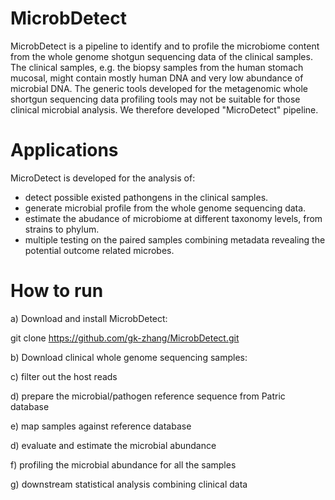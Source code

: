 # MicrobDetect
MicrobDetect is a pipeline to identify and to profile the microbiome content from the whole genome shotgun sequencing data of the clinical samples. The clinical samples, e.g. the biopsy samples from the human stomach mucosal, might contain mostly human DNA and very low abundance of microbial DNA. The generic tools developed for the metagenomic whole shortgun sequencing data profiling tools may not be suitable for those clinical microbial analysis. We therefore developed "MicroDetect" pipeline.

# Applications
MicroDetect is developed for the analysis of:
  - detect possible existed pathongens in the clinical samples.
  - generate microbial profile from the whole genome sequencing data.
  - estimate the abudance of microbiome at different taxonomy levels, from strains to phylum.
  - multiple testing on the paired samples combining metadata revealing the potential outcome related microbes. 

# How to run 

a) Download and install MicrobDetect:
   
   git clone https://github.com/gk-zhang/MicrobDetect.git
   
b) Download clinical whole genome sequencing samples:

c) filter out the host reads

d) prepare the microbial/pathogen reference sequence from Patric database

e) map samples against reference database

d) evaluate and estimate the microbial abundance

f) profiling the microbial abundance for all the samples

g) downstream statistical analysis combining clinical data

